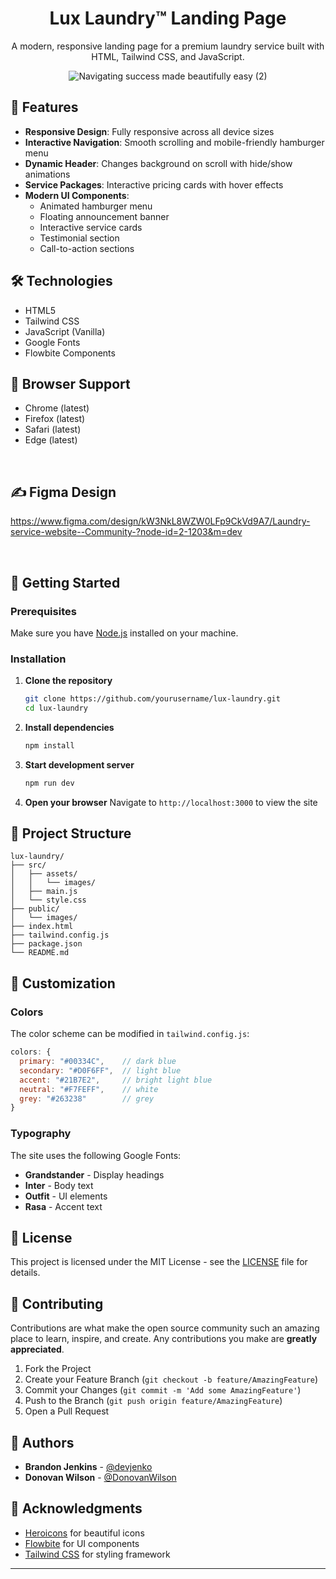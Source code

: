  <h1 align="center">Lux Laundry™ Landing Page</h1>

<p align="center">A modern, responsive landing page for a premium laundry service built with HTML, Tailwind CSS, and JavaScript.</p>



<div align="center">

  ![Navigating success made beautifully easy (2)](https://github.com/user-attachments/assets/24bed81e-081d-4cc2-9836-ceab60b36ff3)

</div>



## 🧺 Features

- **Responsive Design**: Fully responsive across all device sizes
- **Interactive Navigation**: Smooth scrolling and mobile-friendly hamburger menu
- **Dynamic Header**: Changes background on scroll with hide/show animations
- **Service Packages**: Interactive pricing cards with hover effects
- **Modern UI Components**:
  - Animated hamburger menu
  - Floating announcement banner
  - Interactive service cards
  - Testimonial section
  - Call-to-action sections

## 🛠️ Technologies

- HTML5
- Tailwind CSS
- JavaScript (Vanilla)
- Google Fonts
- Flowbite Components


## 📱 Browser Support

- Chrome (latest)
- Firefox (latest)
- Safari (latest)
- Edge (latest)

<br>

## ✍ Figma Design

https://www.figma.com/design/kW3NkL8WZW0LFp9CkVd9A7/Laundry-service-website--Community-?node-id=2-1203&m=dev

<br>


## 🚀 Getting Started

### Prerequisites
Make sure you have [Node.js](https://nodejs.org/) installed on your machine.

### Installation

1. **Clone the repository**
   ```bash
   git clone https://github.com/yourusername/lux-laundry.git
   cd lux-laundry
   ```

2. **Install dependencies**
   ```bash
   npm install
   ```

3. **Start development server**
   ```bash
   npm run dev
   ```

4. **Open your browser**
   Navigate to `http://localhost:3000` to view the site

## 📂 Project Structure

```
lux-laundry/
├── src/
│   ├── assets/
│   │   └── images/
│   ├── main.js
│   └── style.css
├── public/
│   └── images/
├── index.html
├── tailwind.config.js
├── package.json
└── README.md
```

## 🎨 Customization

### Colors
The color scheme can be modified in `tailwind.config.js`:

```javascript
colors: {
  primary: "#00334C",    // dark blue
  secondary: "#D0F6FF",  // light blue
  accent: "#21B7E2",     // bright light blue
  neutral: "#F7FEFF",    // white
  grey: "#263238"        // grey
}
```

### Typography
The site uses the following Google Fonts:
- **Grandstander** - Display headings
- **Inter** - Body text
- **Outfit** - UI elements
- **Rasa** - Accent text

## 📝 License

This project is licensed under the MIT License - see the [LICENSE](LICENSE) file for details.

## 🤝 Contributing

Contributions are what make the open source community such an amazing place to learn, inspire, and create. Any contributions you make are **greatly appreciated**.

1. Fork the Project
2. Create your Feature Branch (`git checkout -b feature/AmazingFeature`)
3. Commit your Changes (`git commit -m 'Add some AmazingFeature'`)
4. Push to the Branch (`git push origin feature/AmazingFeature`)
5. Open a Pull Request

## 👥 Authors

- **Brandon Jenkins** - [@devjenko](https://github.com/devjenko) 
- **Donovan Wilson** - [@DonovanWilson](https://github.com/DonovanWilson) 

## 🙏 Acknowledgments

- [Heroicons](https://heroicons.com/) for beautiful icons
- [Flowbite](https://flowbite.com/) for UI components
- [Tailwind CSS](https://tailwindcss.com/) for styling framework

---

